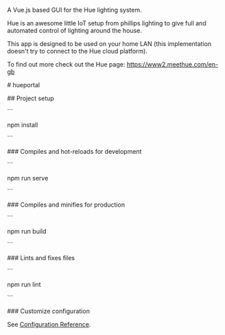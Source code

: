 A Vue.js based GUI for the Hue lighting system.

Hue is an awesome little IoT setup from phillips lighting to give full and automated control of lighting around the house.

This app is designed to be used on your home LAN (this implementation doesn't try to connect to the Hue cloud platform).

To find out more check out the Hue page: https://www2.meethue.com/en-gb

\# hueportal



\## Project setup

\```

npm install

\```



\### Compiles and hot-reloads for development

\```

npm run serve

\```



\### Compiles and minifies for production

\```

npm run build

\```



\### Lints and fixes files

\```

npm run lint

\```



\### Customize configuration

See [Configuration Reference](https://cli.vuejs.org/config/).